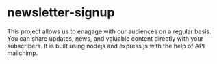 # newsletter-signup

This project allows us to enagage with our audiences on a regular basis. You can share updates, news, and valuable content directly with your subscribers.
It is built using nodejs and express js with the help of API mailchimp.
